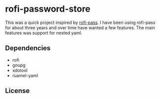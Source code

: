 # rofi-password-store

This was a quick project inspired by
[rofi-pass](https://github.com/carnager/rofi-pass). I have been using
rofi-pass for about three years and over time have wanted a few
features. The main features was support for nested yaml.

## Dependencies
 
 - rofi
 - gnupg
 - xdotool
 - ruamel-yaml

## License



